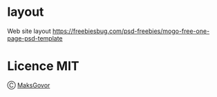 # layout
Web site layout https://freebiesbug.com/psd-freebies/mogo-free-one-page-psd-template

# Licence MIT

Ⓒ [MaksGovor](https://github.com/MaksGovor)

